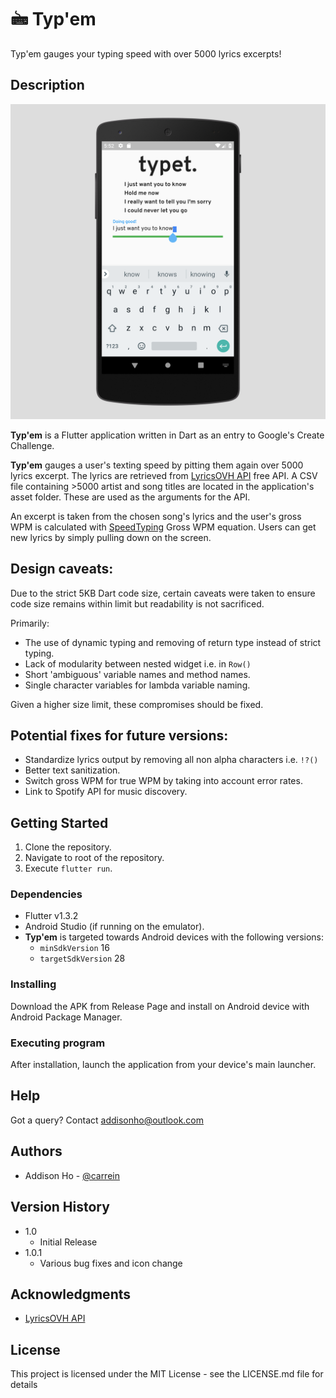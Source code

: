 # 🖮 Typ'em
Typ'em gauges your typing speed with over 5000 lyrics excerpts!

## Description

![Image for main screen for Typ'em](assets/typet.png "Main screen for Typ'em")

**Typ'em** is a Flutter application written in Dart as an entry to Google's Create Challenge.

**Typ'em** gauges a user's texting speed by pitting them again over 5000 lyrics excerpt. The lyrics are retrieved from [LyricsOVH API](https://lyricsovh.docs.apiary.io/) free API. A CSV file containing >5000 artist and song titles are located in the application's asset folder. These are used as the arguments for the API.

An excerpt is taken from the chosen song's lyrics and the user's gross WPM is calculated with [SpeedTyping](https://www.speedtypingonline.com/typing-equations) Gross WPM equation. Users can get new lyrics by simply pulling down on the screen.

## Design caveats:
Due to the strict 5KB Dart code size, certain caveats were taken to ensure code size remains within limit but readability is not sacrificed.

Primarily:
* The use of dynamic typing and removing of return type instead of strict typing.
* Lack of modularity between nested widget i.e. in `Row()`
* Short 'ambiguous' variable names and method names.
* Single character variables for lambda variable naming.

Given a higher size limit, these compromises should be fixed.

## Potential fixes for future versions:
* Standardize lyrics output by removing all non alpha characters i.e. `!?()`
* Better text sanitization.
* Switch gross WPM for true WPM by taking into account error rates.
* Link to Spotify API for music discovery.

## Getting Started
1) Clone the repository.
2) Navigate to root of the repository.
3) Execute `flutter run`.

### Dependencies
* Flutter v1.3.2
* Android Studio (if running on the emulator).
* **Typ'em** is targeted towards Android devices with the following versions:
    * `minSdkVersion` 16
    * `targetSdkVersion` 28


### Installing
Download the APK from Release Page and install on Android device with Android Package Manager.

### Executing program
After installation, launch the application from your device's main launcher.

## Help
Got a query? Contact addisonho@outlook.com

## Authors
* Addison Ho - [@carrein](https://addisonho.com)

## Version History
* 1.0
    * Initial Release
* 1.0.1
    * Various bug fixes and icon change

## Acknowledgments
* [LyricsOVH API](https://lyricsovh.docs.apiary.io/)

## License

This project is licensed under the MIT License - see the LICENSE.md file for details